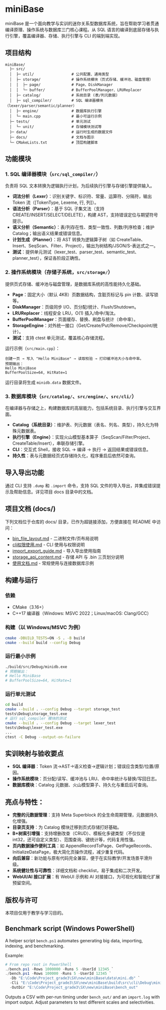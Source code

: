 # miniBase

miniBase 是一个面向教学与实训的迷你关系型数据库系统，旨在帮助学习者贯通编译原理、操作系统与数据库三门核心课程。从 SQL 语言的编译到底层存储与执行引擎，覆盖编译器、存储、执行引擎与 CLI 的端到端实现。

## 项目结构

```
miniBase/
  ├─ src/
  │  ├─ util/                 # 公共配置、通用类型
  │  ├─ storage/              # 操作系统模块（页式存储、缓冲池、磁盘管理）
  │  │  ├─ page/              # Page、DiskManager
  │  │  └─ buffer/            # BufferPoolManager、LRUReplacer
  │  ├─ catalog/              # 系统目录 (表/列元数据)
  │  ├─ sql_compiler/         # SQL 编译器模块（lexer/parser/semantic/planner）
  │  ├─ engine/               # 数据库执行引擎
  │  └─ main.cpp              # 最小可运行示例
  ├─ tests/                   # 单元测试
  │  └─ unit/                 # 存储模块测试等
  ├─ data/                    # 运行时生成的数据文件
  ├─ docs/                    # 文档与图示
  └─ CMakeLists.txt           # 顶层构建脚本
```

## 功能模块

### 1. SQL 编译器模块（`src/sql_compiler/`）

负责将 SQL 文本转换为逻辑执行计划，为后续执行引擎与存储引擎提供输入。

- **词法分析（Lexer）**：识别关键字、标识符、常量、运算符、分隔符，输出 Token 流（[TokenType, Lexeme, 行, 列]）。
- **语法分析（Parser）**：基于 SQL 子集文法（支持 CREATE/INSERT/SELECT/DELETE），构建 AST，支持错误定位与期望符号提示。
- **语义分析（Semantic）**：表/列存在性、类型一致性、列数/列序检查；维护 Catalog；输出语义结果或错误信息。
- **计划生成（Planner）**：将 AST 转换为逻辑算子树（如 CreateTable、Insert、SeqScan、Filter、Project），输出为树结构/JSON/S-表达式之一。
- **测试**：提供单元测试（lexer_test、parser_test、semantic_test、planner_test），保证各阶段正确性。

### 2. 操作系统模块（存储子系统，`src/storage/`）

提供页式存储、缓冲池与磁盘管理，是数据库系统的高性能持久化基础。

- **Page**：固定大小（默认 4KB）页数据结构，含脏页标记与 pin 计数、读写锁等。
- **DiskManager**：页级同步 I/O、页分配/统计、Flush/Shutdown。
- **LRUReplacer**：线程安全 LRU，O(1) 插入/命中/淘汰。
- **BufferPoolManager**：页面缓存、替换、刷盘与统计（命中率）。
- **StorageEngine**：对外统一接口（Get/Create/Put/Remove/Checkpoint/统计）。
- **测试**：支持 ctest 单元测试，覆盖核心存储流程。

运行示例（`src/main.cpp`）：
```
创建一页 → 写入 "Hello MiniBase" → 读取校验 → 打印缓冲池大小与命中率。
预期输出：
Hello MiniBase
BufferPoolSize=64, HitRate=1
```
运行目录将生成 `minidb.data` 数据文件。

### 3. 数据库模块（`src/catalog/`、`src/engine/`、`src/cli/`）

在编译器与存储之上，构建数据库的高层能力，包括系统目录、执行引擎与交互界面。

- **Catalog（系统目录）**：维护表、列元数据（表名、列名、类型），持久化为特殊元数据表。
- **执行引擎（Engine）**：实现火山模型基本算子（SeqScan/Filter/Project、CreateTable/Insert），串联存储引擎。
- **CLI**：交互式 Shell，接收 SQL → 编译 → 执行 → 返回结果或错误信息。
- **持久性**：表与元数据经页式存储持久化，程序重启后依然可查询。

## 导入导出功能

通过 CLI 支持 `.dump` 和 `.import` 命令，支持 SQL 文件的导入导出，并集成错误提示及帮助信息。详见项目 docs 目录中的文档。

## 项目文档 (docs/)

下列文档位于仓库的 docs/ 目录，已作为超链接添加，方便直接在 README 中访问：

- [bin_file_layout.md](./docs/bin_file_layout.md) - 二进制文件/页布局说明
- [cli权限使用.md](./docs/cli权限使用.md) - CLI 使用与权限说明
- [import_export_guide.md](./docs/import_export_guide.md) - 导入导出使用指南
- [storage_api_content.md](./docs/storage_api_content.md) - 存储 API 与 .bin 三页划分说明
- [使用文档.md](./docs/使用文档.md) - 常规使用与连接数据库示例

## 构建与运行

### 依赖

- CMake（3.16+）
- C++17 编译器（Windows: MSVC 2022；Linux/macOS: Clang/GCC）

### 构建（以 Windows/MSVC 为例）

```bash
cmake -DBUILD_TESTS=ON -S . -B build
cmake --build build --config Debug
```

### 运行最小示例

```bash
./build/src/Debug/minidb.exe
# 预期输出：
# Hello MiniBase
# BufferPoolSize=64, HitRate=1
```

### 运行单元测试

```bash
cd build
cmake --build . --config Debug --target storage_test
tests\Debug\storage_test.exe
# 运行 sql_compiler 模块的测试
cmake --build . --config Debug --target lexer_test
tests\Debug\lexer_test.exe
...
ctest -C Debug --output-on-failure
```

## 实训映射与验收要点

- **SQL 编译器**：Token 流→AST→语义检查→逻辑计划；错误应含类型/位置/原因。
- **操作系统模块**：页分配/读写、缓冲池与 LRU、命中率统计与替换/写回日志。
- **数据库模块**：Catalog 元数据、火山模型算子、持久化与重启后可查询。


## 亮点与特性：

- **完整的元数据管理**：支持 Meta Superblock 的全生命周期管理，元数据持久化增强。
- **目录页支持**：为 Catalog 模块迁移到页式存储打好基础。
- **B+树索引增强**：支持增删改查（CRUD）、模板化多键类型（不仅仅是 int32，还可自定义类型）、范围查询、键统计等，代码复用性强。
- **页内数据操作便利工具**：如 AppendRecordToPage、GetPageRecords、InitializeDataPage，极大简化页操作流程，减少重复代码。
- **向后兼容**：新功能与原有代码完全兼容，便于在实际教学/开发场景平滑升级。
- **系统健壮性与可靠性**：详细文档和 checklist，易于集成和二次开发。
- **WebUI/AI 接口扩展**：有 WebUI 示例和 AI 对接接口，为可视化和智能化扩展预留空间。

## 版权与许可

本项目仅用于教学与学习目的。

## Benchmark script (Windows PowerShell)

A helper script `bench.ps1` automates generating big data, importing, indexing, and benchmarking.

Example:

```powershell
# From repo root in PowerShell
./bench.ps1 -Rows 1000000 -Runs 5 -UserId 12345 `
./bench.ps1 -Rows 100000 -Runs 5 -UserId 12345 `
  -Db "E:\Code\Project_grade3\SX\new\miniBase\data\mini.db" `
  -Cli "E:\Code\Project_grade3\SX\new\miniBase\build\src\cli\Debug\minidb_cli.exe" `
  -OutDir "E:\Code\Project_grade3\SX\new\miniBase\bench_out"
```

Outputs a CSV with per-run timing under `bench_out/` and an `import.log` with import output. Adjust parameters to test different scales and selectivities.
